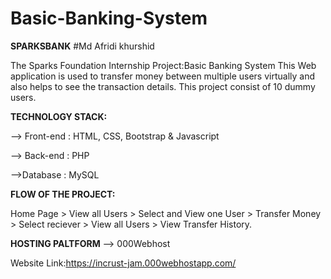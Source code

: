 # Basic-Banking-System
**SPARKSBANK**
#Md Afridi khurshid

The Sparks Foundation Internship Project:Basic Banking System
This Web application is used to transfer money between multiple users virtually and also helps to see the transaction details.
This project consist of 10 dummy users.

**TECHNOLOGY STACK:**

--> Front-end : HTML, CSS, Bootstrap & Javascript

--> Back-end : PHP 

-->Database : MySQL

**FLOW OF THE PROJECT:**

Home Page > View all Users > Select and View one User > Transfer Money > Select reciever > View all Users > View Transfer History.


**HOSTING PALTFORM** 
--> 000Webhost

Website Link:https://incrust-jam.000webhostapp.com/



         
 

